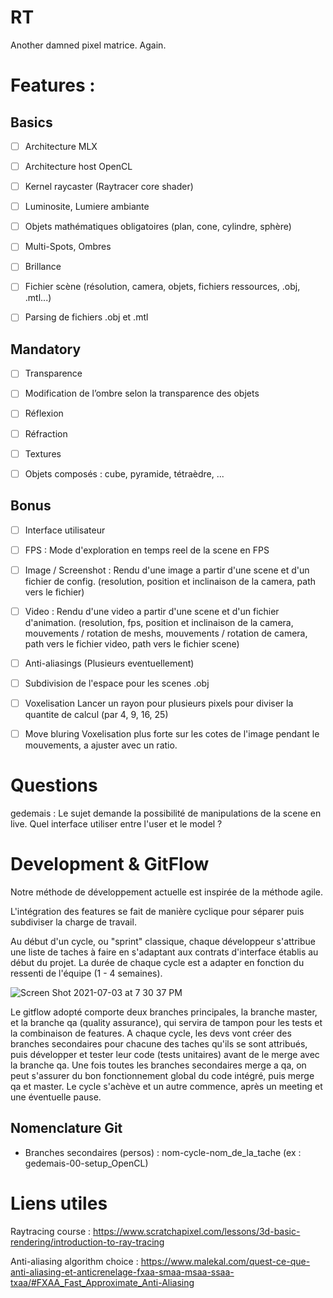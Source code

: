 # RT
Another damned pixel matrice. Again.

<h1>Features :</h1>


<h2> Basics </h2>

- [ ] Architecture MLX

- [ ] Architecture host OpenCL

- [ ] Kernel raycaster (Raytracer core shader)

- [ ] Luminosite, Lumiere ambiante

- [ ] Objets mathématiques obligatoires (plan, cone, cylindre, sphère)

- [ ] Multi-Spots, Ombres

- [ ] Brillance

- [ ] Fichier scène (résolution, camera, objets, fichiers ressources, .obj, .mtl...)

- [ ] Parsing de fichiers .obj et .mtl

<h2> Mandatory </h2>

- [ ] Transparence

- [ ] Modification de l’ombre selon la transparence des objets

- [ ] Réflexion

- [ ] Réfraction

- [ ] Textures

- [ ] Objets composés : cube, pyramide, tétraèdre, ...

<h2> Bonus </h2>

- [ ] Interface utilisateur

- [ ] FPS : Mode d'exploration en temps reel de la scene en FPS

- [ ] Image / Screenshot : Rendu d'une image a partir d'une scene et d'un fichier
de config. (resolution, position et inclinaison de la camera, path vers le fichier)

- [ ] Video : Rendu d'une video a partir d'une scene et d'un fichier d'animation.
(resolution, fps, position et inclinaison de la camera, mouvements / rotation de meshs,
mouvements / rotation de camera, path vers le fichier video, path vers le fichier scene)

- [ ] Anti-aliasings (Plusieurs eventuellement)

- [ ] Subdivision de l'espace pour les scenes .obj

- [ ] Voxelisation
Lancer un rayon pour plusieurs pixels pour diviser la quantite de calcul (par 4, 9, 16, 25)

- [ ] Move bluring
Voxelisation plus forte sur les cotes de l'image pendant le mouvements, a ajuster
avec un ratio.

<h1> Questions </h1>
gedemais : Le sujet demande la possibilité de manipulations de la scene en live. Quel interface utiliser entre l'user et le model ?

<h1> Development & GitFlow </h1>
Notre méthode de développement actuelle est inspirée de la méthode agile.

L'intégration des features se fait de manière cyclique pour séparer puis subdiviser la charge de travail.

Au début d'un cycle, ou "sprint" classique, chaque développeur s'attribue une liste de taches à faire en
s'adaptant aux contrats d'interface établis au début du projet. La durée de chaque cycle est a adapter en
fonction du ressenti de l'équipe (1 - 4 semaines).

![Screen Shot 2021-07-03 at 7 30 37 PM](https://user-images.githubusercontent.com/44742651/124362450-278f1d00-dc35-11eb-8ae2-98190400a245.png)

Le gitflow adopté comporte deux branches principales, la branche master, et la branche qa (quality assurance),
qui servira de tampon pour les tests et la combinaison de features. A chaque cycle, les devs vont créer des
branches secondaires pour chacune des taches qu'ils se sont attribués, puis développer et tester leur code
(tests unitaires) avant de le merge avec la branche qa. Une fois toutes les branches secondaires merge a qa,
on peut s'assurer du bon fonctionnement global du code intégré, puis merge qa et master. Le cycle s'achève
et un autre commence, après un meeting et une éventuelle pause.

<h2>Nomenclature Git</h2>

- Branches secondaires (persos) : nom-cycle-nom_de_la_tache (ex : gedemais-00-setup_OpenCL)

<h1> Liens utiles </h1>

Raytracing course :
https://www.scratchapixel.com/lessons/3d-basic-rendering/introduction-to-ray-tracing

Anti-aliasing algorithm choice :
https://www.malekal.com/quest-ce-que-anti-aliasing-et-anticrenelage-fxaa-smaa-msaa-ssaa-txaa/#FXAA_Fast_Approximate_Anti-Aliasing
